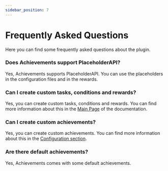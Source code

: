 ```yaml
---
sidebar_position: 7
---
```


# Frequently Asked Questions

Here you can find some frequently asked questions about the plugin.

### Does Achievements support PlaceholderAPI?

Yes, Achievements supports PlaceholderAPI. You can use the placeholders in the configuration files and in the rewards.

### Can I create custom tasks, conditions and rewards?

Yes, you can create custom tasks, conditions and rewards. 
You can find more information about this in the [Main Page](/achievements) of the documentation.

### Can I create custom achievements?

Yes, you can create custom achievements. You can find more information about this in the [Configuration section](/achievements/configuration/achievements).

### Are there default achievements?

Yes, Achievements comes with some default achievements.